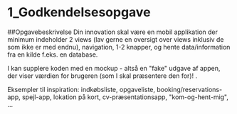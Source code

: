 # 1_Godkendelsesopgave

##Opgavebeskrivelse
Din innovation skal være en mobil applikation der minimum indeholder 2 views (lav gerne en oversigt over views inklusiv de som ikke er med endnu), navigation, 1-2 knapper, og hente data/information fra en kilde f.eks. en database.

I kan supplere koden med en mockup - altså en "fake" udgave af appen, der viser værdien for brugeren (som I skal præsentere den for)! .

Eksempler til inspiration: indkøbsliste, opgaveliste, booking/reservations-app, spejl-app, lokation på kort,  cv-præsentationsapp, "kom-og-hent-mig", ...
